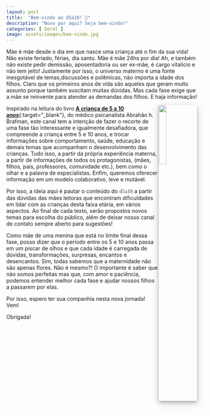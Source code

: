 ```yaml
---
layout: post
title:  "Bem-vindo ao d5a10! 🙂"
description: "Novo por aqui? Seja bem-vindo!"
categories: [ Geral ]
image: assets/images/bem-vindo.jpg
---
```

<style>
.thumb {float: right; width: 20%; box-shadow: 0 4px 8px 0 rgba(0, 0, 0, 0.2), 0 6px 20px 0 rgba(0, 0, 0, 0.19);}
@media only screen and (max-width: 520px) {
  .txt {font-size: 22px;}
  .thumb {float: right; width: 35%}
}
</style>
Mãe é mãe desde o dia em que nasce uma criança até o fim da sua vida! Não existe feriado, férias, dia santo. Mãe é mãe 24hs por dia! Ah, e também não existe pedir demissão, aposentadoria ou ser ex-mãe, é cargo vitalício e não tem jeito! Justamente por isso, o universo materno é uma fonte inesgotável de temas,discussões e polêmicas, não importa a idade dos filhos. Claro que os primeiros anos de vida são aqueles que geram muito assunto porque também suscitam muitas dúvidas. Mas cada fase exige que a mãe se reinvente para atender as demandas dos filhos. E haja informação!

<a href="http://acesse.vc/v2/22dfa4c500" target="_blank"><img class="thumb" src="https://d5a10.editora.digital/assets/images/bem-vindo-livro.jpg" align="rigth"></a>
Inspirado na leitura do livro [**A criança de 5 a 10 anos**](http://acesse.vc/v2/22dfa4c500){:target="_blank"}, do médico psicanalista Abrahão h. Brafman, este canal tem a intenção de fazer o recorte de uma fase tão interessante e igualmente desafiadora, que compreende a criança entre 5 e 10 anos, e trocar informações sobre comportamento, saúde, educação e demais temas que acompanham o desenvolvimento das crianças. Tudo isso, a partir da própria experiência materna, a partir de informações de todos os protagonistas, (mães, filhos, pais, professores, comunidade etc.), bem como o olhar e a palavra de especialistas. Enfim, queremos oferecer informação em um modelo colaborativo, leve e mutável.

Por isso, a ideia aqui é pautar o conteúdo do <spam style="font-family: 'Crafty Girls', cursive;color:gray"><b>d5a10</b></spam> a partir das dúvidas das mães leitoras que encontram dificuldades em lidar com as crianças desta faixa etária, em vários aspectos. Ao final de cada texto, serão propostos novos temas para escolha do público, além de deixar nosso canal de contato sempre aberto para sugestões!

Como mãe de uma menina que está no limite final dessa fase, posso dizer que o período entre os 5 e 10 anos passa em um piscar de olhos e que cada idade é carregada de dúvidas, transformações, surpresas, encantos e desencantos. Sim, todas sabemos que a maternidade não são apenas flores. Não é mesmo?! O importante é saber que não somos perfeitas  mas que, com amor e paciência, podemos entender melhor cada fase e ajudar nossos filhos a passarem por elas. 

Por isso, espero  ter sua companhia nesta nova jornada! Vem!

Obrigada!